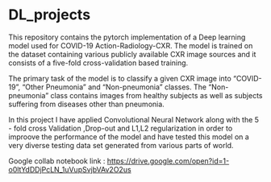 # DL_projects
This repository contains the pytorch implementation of a Deep learning model used for COVID-19 Action-Radiology-CXR. 
The model is trained on the dataset containing various publicly available CXR image sources and it consists of a five-fold cross-validation based training.

The primary task of the model is to classify a given CXR image into “COVID-19”, “Other Pneumonia” and “Non-pneumonia” classes. The “Non-pneumonia” class contains images from healthy subjects as well as subjects suffering from diseases other than pneumonia.

In this project I have applied Convolutional Neural Network along with the 5 - fold cross Validation ,Drop-out and L1,L2 regularization in order to improove the performance of the model and have tested this model on a very diverse testing data set generated from various parts of world. 

Google collab notebook link : https://drive.google.com/open?id=1-o0ltYdDDjPcLN_1uVupSvjbVAv2O2us
